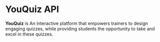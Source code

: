 # YouQuiz API
**YouQuiz** is An interactive platform that empowers trainers to design engaging quizzes, while providing students the opportunity to take and excel in these quizzes.
